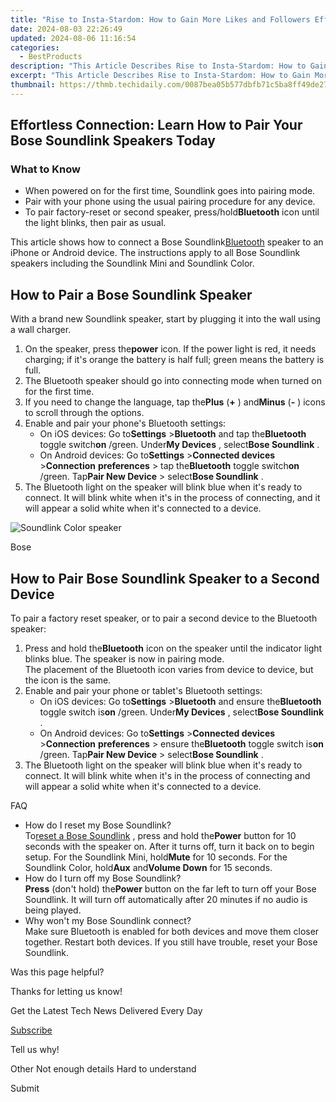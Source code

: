 ```yaml
---
title: "Rise to Insta-Stardom: How to Gain More Likes and Followers Effectively"
date: 2024-08-03 22:26:49
updated: 2024-08-06 11:16:54
categories:
  - BestProducts
description: "This Article Describes Rise to Insta-Stardom: How to Gain More Likes and Followers Effectively"
excerpt: "This Article Describes Rise to Insta-Stardom: How to Gain More Likes and Followers Effectively"
thumbnail: https://thmb.techidaily.com/0087bea05b577dbfb71c5ba8ff49de27f95d036e8af8878f0f3b10198632d36b.jpg
---
```


## Effortless Connection: Learn How to Pair Your Bose Soundlink Speakers Today
### What to Know

* When powered on for the first time, Soundlink goes into pairing mode.
* Pair with your phone using the usual pairing procedure for any device.
* To pair factory-reset or second speaker, press/hold**Bluetooth** icon until the light blinks, then pair as usual.

 This article shows how to connect a Bose Soundlink[Bluetooth](https://www.lifewire.com/what-is-bluetooth-2377412) speaker to an iPhone or Android device. The instructions apply to all Bose Soundlink speakers including the Soundlink Mini and Soundlink Color.

## How to Pair a Bose Soundlink Speaker

 With a brand new Soundlink speaker, start by plugging it into the wall using a wall charger.

1. On the speaker, press the**power** icon. If the power light is red, it needs charging; if it's orange the battery is half full; green means the battery is full.
2. The Bluetooth speaker should go into connecting mode when turned on for the first time.
3. If you need to change the language, tap the**Plus** (**+** ) and**Minus** (**\-** ) icons to scroll through the options.
4. Enable and pair your phone's Bluetooth settings:  
   * On iOS devices: Go to**Settings** \>**Bluetooth** and tap the**Bluetooth** toggle switch**on** /green. Under**My Devices** , select**Bose Soundlink** .  
   * On Android devices: Go to**Settings** \>**Connected devices** \>**Connection** **preferences** \> tap the**Bluetooth** toggle switch**on** /green. Tap**Pair New Device** \> select**Bose Soundlink** .
5. The Bluetooth light on the speaker will blink blue when it's ready to connect. It will blink white when it's in the process of connecting, and it will appear a solid white when it's connected to a device.

![Soundlink Color speaker](https://www.lifewire.com/thmb/E9i-xycz-Gl71kDD3IYuY3V8cp0=/1500x0/filters:no_upscale():max_bytes(150000):strip_icc():format(webp)/cq5dam.web.1280.1280-2-5c2a5e3046e0fb0001143c24.jpeg)

Bose

## How to Pair Bose Soundlink Speaker to a Second Device

 To pair a factory reset speaker, or to pair a second device to the Bluetooth speaker:

1. Press and hold the**Bluetooth** icon on the speaker until the indicator light blinks blue. The speaker is now in pairing mode.  
 The placement of the Bluetooth icon varies from device to device, but the icon is the same.
2. Enable and pair your phone or tablet's Bluetooth settings:  
   * On iOS devices: Go to**Settings** \>**Bluetooth** and ensure the**Bluetooth** toggle switch is**on** /green. Under**My Devices** , select**Bose Soundlink** .  
   * On Android devices: Go to**Settings** \>**Connected devices** \>**Connection** **preferences** \> ensure the**Bluetooth** toggle switch is**on** /green. Tap**Pair New Device** \> select**Bose Soundlink** .
3. The Bluetooth light on the speaker will blink blue when it's ready to connect. It will blink white when it's in the process of connecting and will appear a solid white when it's connected to a device.

 FAQ

* How do I reset my Bose Soundlink?  
 To[reset a Bose Soundlink](https://www.lifewire.com/reset-bose-soundlink-4582379) , press and hold the**Power** button for 10 seconds with the speaker on. After it turns off, turn it back on to begin setup. For the Soundlink Mini, hold**Mute** for 10 seconds. For the Soundlink Color, hold**Aux** and**Volume Down** for 15 seconds.
* How do I turn off my Bose Soundlink?  
**Press** (don't hold) the**Power** button on the far left to turn off your Bose Soundlink. It will turn off automatically after 20 minutes if no audio is being played.
* Why won't my Bose Soundlink connect?  
 Make sure Bluetooth is enabled for both devices and move them closer together. Restart both devices. If you still have trouble, reset your Bose Soundlink.

Was this page helpful?

Thanks for letting us know!

 Get the Latest Tech News Delivered Every Day

[Subscribe](https://www.lifewire.com/#)

Tell us why!

 Other  Not enough details  Hard to understand

 Submit

<ins class="adsbygoogle"
     style="display:block"
     data-ad-format="autorelaxed"
     data-ad-client="ca-pub-7571918770474297"
     data-ad-slot="1223367746"></ins>



<ins class="adsbygoogle"
     style="display:block"
     data-ad-client="ca-pub-7571918770474297"
     data-ad-slot="8358498916"
     data-ad-format="auto"
     data-full-width-responsive="true"></ins>
